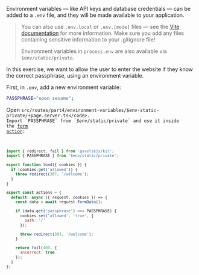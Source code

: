 Environment variables — like API keys and database credentials — can be added to a `.env` file, and they will be made available to your application.

>You can also use `.env.local` or `.env.[mode]` files — see the [Vite documentation](https://vitejs.dev/guide/env-and-mode.html#env-files) for more information. Make sure you add any files containing sensitive information to your .gitignore file!
>
>Environment variables in `process.env` are also available via `$env/static/private`.

In this exercise, we want to allow the user to enter the website if they know the correct passphrase, using an environment variable.

First, in <code data-file="/.env">.env</code>, add a new environment variable:

```bash title=".env" /"open sesame"/
PASSPHRASE="open sesame";
```

Open <code data-file="/src/routes/part4/environment-variables/$env-static-private/+page.server.ts">src/routes/part4/environment-variables/$env-static-private/+page.server.ts</code>. Import `PASSPHRASE` from `$env/static/private` and use it inside the [form action](https://learn.svelte.dev/tutorial/the-form-element):

```js title="src/routes/part4/environment-variables/$env-static-private/+page.server.ts" {2} "PASSPHRASE"
import { redirect, fail } from '@sveltejs/kit';
import { PASSPHRASE } from '$env/static/private';

export function load({ cookies }) {
  if (cookies.get('allowed')) {
    throw redirect(307, '/welcome');
  }
}

export const actions = {
  default: async ({ request, cookies }) => {
    const data = await request.formData();

    if (data.get('passphrase') === PASSPHRASE) {
      cookies.set('allowed', 'true', {
        path: '/'
      });

      throw redirect(303, '/welcome');
    }

    return fail(403, {
      incorrect: true
    });
  }
};
```
